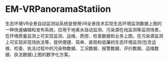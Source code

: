 # EM-VRPanoramaStatiion
生态环境VR全景自动监测站系统是使用VR全景技术实现生态环境监测数据上图的一种快速编辑和发布系统，应用于地表水自动监测、污染源在线监测等监测场景，在环境质量监测上可实现监测、运维、质控、检查数据和业务上图，在污染源监测上可实现非现场执法等，提供便捷、简单、直观和低廉的生态环境监测(包含运维、检查、执法过程中的污染物数据、工况数据、报警数据、评价数据、运维数据、执法数据)上图的数字化方案。
